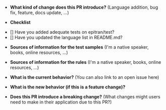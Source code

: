 * **What kind of change does this PR introduce?** (Language addition, bug fix, feature, docs update, ...)

<!-- Use below for adding new language -->
* **Checklist**
- [] Have you added adequate tests on epitran/test?
- [] Have you updated the language list in README.md?


* **Sources of information for the test samples** (I'm a native speaker, books, online resources, ...)


* **Sources of information for the rules** (I'm a native speaker, books, online resources, ...)


<!-- Use below for everything else -->
* **What is the current behavior?** (You can also link to an open issue here)


* **What is the new behavior (if this is a feature change)?**


* **Does this PR introduce a breaking change?** (What changes might users need to make in their application due to this PR?)



